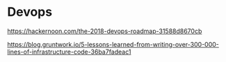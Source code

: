 # Devops

https://hackernoon.com/the-2018-devops-roadmap-31588d8670cb

https://blog.gruntwork.io/5-lessons-learned-from-writing-over-300-000-lines-of-infrastructure-code-36ba7fadeac1<Paste>
